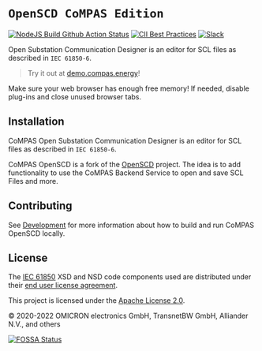 # `OpenSCD CoMPAS Edition`

[![NodeJS Build Github Action Status](https://img.shields.io/github/workflow/status/com-pas/compas-open-scd/NodeJS%20Build?logo=GitHub)](https://github.com/com-pas/compas-open-scd/actions?query=workflow%3A%22NodeJS+Build%22)
[![CII Best Practices](https://bestpractices.coreinfrastructure.org/projects/5925/badge)](https://bestpractices.coreinfrastructure.org/projects/5925)
[![Slack](https://raw.githubusercontent.com/com-pas/compas-architecture/master/public/LFEnergy-slack.svg)](http://lfenergy.slack.com/)

Open Substation Communication Designer is an editor for SCL files as described in `IEC 61850-6`.

> Try it out at [demo.compas.energy](https://demo.compas.energy/)!

Make sure your web browser has enough free memory! If needed, disable plug-ins and close unused browser tabs.

## Installation

CoMPAS Open Substation Communication Designer is an editor for SCL files as described in `IEC 61850-6`.

CoMPAS OpenSCD is a fork of the [OpenSCD](https://github.com/openscd/open-scd) project. The idea is to add functionality
to use the CoMPAS Backend Service to open and save SCL Files and more.

## Contributing

See [Development](DEVELOPMENT.md) for more information about how to build and run CoMPAS OpenSCD locally.

## License

The [IEC 61850](https://webstore.iec.ch/publication/63319) XSD and NSD code components used are
distributed under their [end user license agreement](CC-EULA.pdf).

This project is licensed under the [Apache License 2.0](LICENSE.md).

&copy; 2020-2022 OMICRON electronics GmbH, TransnetBW GmbH, Alliander N.V., and others

[![FOSSA Status](https://app.fossa.com/api/projects/git%2Bgithub.com%2Fopenscd%2Fopen-scd.svg?type=large)](https://app.fossa.com/projects/git%2Bgithub.com%2Fopenscd%2Fopen-scd?ref=badge_large)
